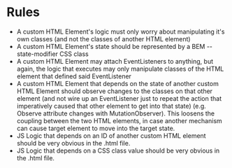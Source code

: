 # Rules

- A custom HTML Element's logic must only worry about manipulating it's own classes (and not the classes of another HTML element)
- A custom HTML Element's state should be represented by a BEM --state-modifier CSS class
- A custom HTML Element may attach EventListeners to anything, but again, the logic that executes may only manipulate classes of the HTML element that defined said EventListener
- A custom HTML Element that depends on the state of another custom HTML Element should observe changes to the classes on that other element (and not wire up an EventListener just to repeat the action that imperatively caused that other element to get into that state) (e.g. Observe attribute changes with MutationObserver). This loosens the coupling between the two HTML elements, in case another mechanism can cause target element to move into the target state.
- JS Logic that depends on an ID of another custom HTML element should be very obvious in the .html file.
- JS Logic that depends on a CSS class value should be very obvious in the .html file.